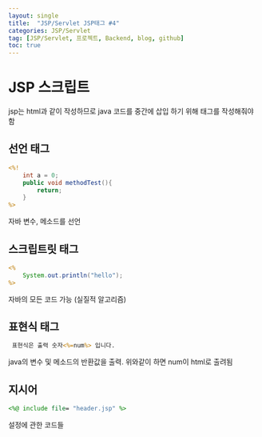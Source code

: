 ```yaml
---
layout: single
title:  "JSP/Servlet JSP태그 #4"
categories: JSP/Servlet
tag: [JSP/Servlet, 프로젝트, Backend, blog, github]
toc: true
---
```


# JSP 스크립트
jsp는 html과 같이 작성하므로 java 코드를 중간에 삽입 하기 위해 태그를 작성해줘야 함

## 선언 태그
```jsp
<%!
	int a = 0;
	public void methodTest(){
		return;
	}
%>
```
자바 변수, 메소드를 선언

## 스크립트릿 태그
```jsp
<%
	System.out.println("hello");
%>
```
자바의 모든 코드 가능 (실질적 알고리즘)
## 표현식 태그
```jsp
 표현식은 출력 숫자<%=num%> 입니다. 
```
java의 변수 및 메소드의 반환값을 출력. 위와같이 하면 num이 html로 출려됨

## 지시어
```jsp
<%@ include file= "header.jsp" %>
```
설정에 관한 코드들